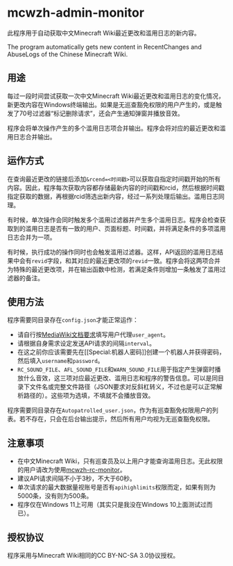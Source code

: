 # mcwzh-admin-monitor
此程序用于自动获取中文Minecraft Wiki最近更改和滥用日志的新内容。

The program automatically gets new content in RecentChanges and AbuseLogs of the Chinese Minecraft Wiki.

## 用途
每过一段时间尝试获取一次中文Minecraft Wiki最近更改和滥用日志的变化情况，新更改内容在Windows终端输出。如果是无巡查豁免权限的用户产生的，或是触发了70号过滤器“标记删除请求”，还会产生通知弹窗并播放音效。

程序会将单次操作产生的多个滥用日志项合并输出。程序会将对应的最近更改和滥用日志合并输出。

## 运作方式
在查询最近更改的链接后添加`&rcend=<时间戳>`可以获取自指定时间戳开始的所有内容。因此，程序每次获取内容都存储最新内容的时间戳和rcid，然后根据时间戳指定获取的数据，再根据rcid筛选出新内容，经过一系列处理后输出。滥用日志同理。

有时候，单次操作会同时触发多个滥用过滤器并产生多个滥用日志。程序会检查获取到的滥用日志是否有一致的用户、页面标题、时间戳，并将满足条件的多项滥用日志合并为一项。

有时候，执行成功的操作同时也会触发滥用过滤器。这样，API返回的滥用日志结果中会有`revid`字段，和其对应的最近更改项的`revid`一致。程序会将这两项合并为特殊的最近更改项，并在输出函数中检测，若满足条件则增加一条触发了滥用过滤器的备注。

## 使用方法
程序需要同目录存在`config.json`才能正常运作：
* 请自行按[MediaWiki文档要求](https://www.mediawiki.org/wiki/API:Etiquette#The_User-Agent_header)填写用户代理`user_agent`。
* 请根据自身需求设定发送API请求的间隔`interval`。
* 在这之前你应该需要先在[[Special:机器人密码]]创建一个机器人并获得密码，然后填入`username`和`password`。
* `RC_SOUND_FILE`、`AFL_SOUND_FILE`和`WARN_SOUND_FILE`用于指定产生弹窗时播放什么音效，这三项对应最近更改、滥用日志和程序的警告信息。可以是同目录下文件名或完整文件路径（JSON要求对反斜杠转义，不过也是可以正常解析路径的）。这些项为选填，不填就不会播放音效。

程序需要同目录存在`Autopatrolled_user.json`，作为有巡查豁免权限用户的列表。若不存在，只会在后台输出提示，然后所有用户均视为无巡查豁免权限。

## 注意事项
* 在中文Minecraft Wiki，只有巡查员及以上用户才能查询滥用日志。无此权限的用户请改为使用[mcwzh-rc-monitor](https://github.com/AblazeVase69188/mcwzh-rc-monitor)。
* 建议API请求间隔不小于3秒，不大于60秒。
* 单次请求的最大数据量视账号是否有`apihighlimits`权限而定，如果有则为5000条，没有则为500条。
* 程序仅在Windows 11上可用（其实只是我没在Windows 10上面测试过而已）。

## 授权协议
程序采用与Minecraft Wiki相同的CC BY-NC-SA 3.0协议授权。
